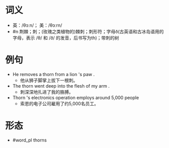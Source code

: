 # 词义
- 英：/θɔːn/； 美：/θɔːrn/
- #n 荆棘；刺；(玫瑰之类植物的)棘刺；刺形符；字母ð(古英语和古冰岛语用的字母，表示 /θ/ 和 /ð/ 的发音，后书写为th)；带刺的树
# 例句
- He removes a thorn from a lion 's paw .
	- 他从狮子脚掌上拔下一根刺。
- The thorn went deep into the flesh of my arm .
	- 刺深深地扎进了我的胳膊。
- Thorn 's electronics operation employs around 5,000 people
	- 索恩的电子公司雇用了约5,000名员工。
# 形态
- #word_pl thorns
